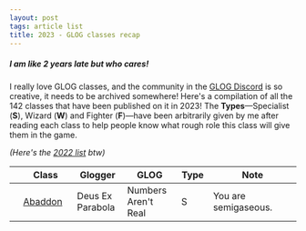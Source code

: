 ```yaml
---
layout: post
tags: article list
title: 2023 - GLOG classes recap
---
```


##### I am like 2 years late but who cares!

I really love GLOG classes, and the community in the [GLOG Discord](https://discord.gg/HKNQ8GG6bW) is so creative, it needs to be archived somewhere! Here's a compilation of all the 142 classes that have been published on it in 2023! The **Types**—Specialist (**S**), Wizard (**W**) and Fighter (**F**)—have been arbitrarily given by me after reading each class to help people know what rough role this class will give them in the game. 

_(Here's the [2022 list](https://saltygoo.github.io/2022/12/05/GLOG2022/) btw)_

<div class="ritz grid-container" dir="ltr">
	<table class="tablegoo" cellspacing="0" cellpadding="0">
		<thead>
			<tr>
				<th class="row-header freezebar-vertical-handle"/>
				<th id="1254755560C0" style="width:185px;" class="tablegoo">
					<b>Class</b>
				</th>
				<th id="1254755560C1" style="width:133px;" class="tablegoo">
					<b>Glogger</b>
				</th>
				<th id="1254755560C2" style="width:185px;" class="tablegoo">
					<b>GLOG</b>
				</th>
				<th id="1254755560C3" style="width:50px;" class="tablegoo">
					<b>Type</b>
				</th>
				<th id="1254755560C4" style="width:505px;" class="tablegoo">
					<b>Note</b>
				</th>
			</tr>
		</thead>
		<tbody>
			<tr style=""height: 20px"">
				<th id=""1254755560R0"" style=""height: 20px;"" class=""tablegoo"">
					<div class=""row-header-wrapper"" style=""line-height: 20px""/>
				</th>
				<td class=""tablegoo"" dir=""ltr"">
					<a target=""_blank"" href=""https://as-they-must.blogspot.com/2023/01/too-stupefied-to-know-their-lives-were.html"">Abaddon</td>
                                <td class=""tablegoo"" dir=""ltr"">Deus Ex Parabola</td>
                                <td class=""tablegoo"" dir=""ltr"">Numbers Aren't Real</td>
                                <td class=""tablegoo"" dir=""ltr"">S</td>
                                <td class=""tablegoo"" dir=""ltr"">You are semigaseous.</td>
                        </tr>
		</tbody>
	</table>
</div>


